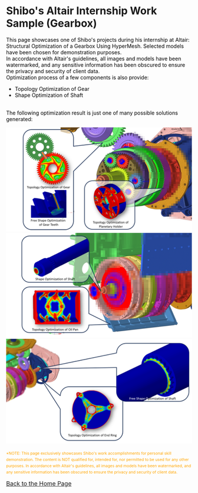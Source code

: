 # Shibo's Altair Internship Work Sample (Gearbox)
<span style="color:black"> This page showcases one of Shibo's projects during his internship at Altair: Structural Optimization of a Gearbox Using HyperMesh. Selected models have been chosen for demonstration purposes.<br> In accordance with Altair's guidelines, all images and models have been watermarked, and any sensitive information has been obscured to ensure the privacy and security of client data.</span><br>
<span style="color:black"> Optimization process of a few components is also provide:</span><br>
- <span style="color:black"> Topology Optimization of Gear</span><br>
- <span style="color:black"> Shape Optimization of Shaft</span><br><br>

<span style="color:black"> The following optimization result is just one of many possible solutions generated:</span><br>

<img src="Gear_Showcase_1.png">
<img src="Gear_Showcase_2.png">
<img src="Gear_Showcase_3.png">

<span style="font-size:0.75em; color:orange">*NOTE: This page exclusively showcases Shibo's work accomplishments for personal skill demonstration.
The content is NOT qualified for, intended for, nor permitted to be used for any other purposes. In accordance with Altair's guidelines, all images and models have been watermarked, and any sensitive information has been obscured to ensure the privacy and security of client data. </span><br>

<span style="font-size:16px; color:blue">[Back to the Home Page](https://shibojia98.github.io/Portfolio/)</span>
